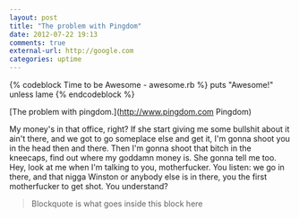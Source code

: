 ```yaml
---
layout: post
title: "The problem with Pingdom"
date: 2012-07-22 19:13
comments: true
external-url: http://google.com
categories: uptime
---
```


{% codeblock Time to be Awesome - awesome.rb %}
puts "Awesome!" unless lame
{% endcodeblock %}

[The problem with pingdom.](http://www.pingdom.com Pingdom)

My money's in that office, right? If she start giving me some bullshit about it ain't there, and we got to go someplace else and get it, I'm gonna shoot you in the head then and there. Then I'm gonna shoot that bitch in the kneecaps, find out where my goddamn money is. She gonna tell me too. Hey, look at me when I'm talking to you, motherfucker. You listen: we go in there, and that nigga Winston or anybody else is in there, you the first motherfucker to get shot. You understand?

> Blockquote is what goes
> inside this block here